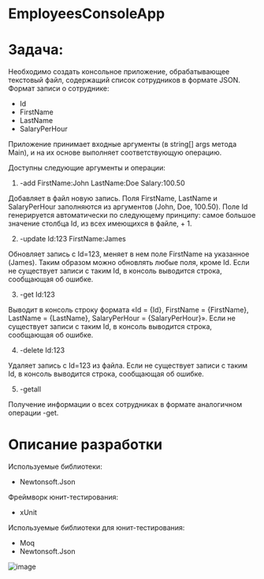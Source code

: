 # EmployeesConsoleApp

# Задача:
Необходимо создать консольное приложение, обрабатывающее текстовый файл, содержащий список сотрудников в формате JSON. Формат записи о сотруднике:
- Id
- FirstName
- LastName
- SalaryPerHour

Приложение принимает входные аргументы (в string[] args метода Main), и на их основе выполняет соответствующую операцию.

Доступны следующие аргументы и операции:

1. -add FirstName:John LastName:Doe Salary:100.50

Добавляет в файл новую запись. Поля FirstName, LastName и SalaryPerHour заполняются из аргументов (John, Doe, 100.50). Поле Id генерируется автоматически по следующему принципу: самое большое значение столбца Id, из всех имеющихся в файле, + 1.

2. -update Id:123 FirstName:James

Обновляет запись с Id=123, меняет в нем поле FirstName на указанное (James). Таким образом можно обновлять любые поля, кроме Id. Если не существует записи с таким Id, в консоль выводится строка, сообщающая об ошибке.

3. -get Id:123

Выводит в консоль строку формата «Id = {Id}, FirstName = {FirstName}, LastName = {LastName}, SalaryPerHour = {SalaryPerHour}». Если не существует записи с таким Id, в консоль выводится строка, сообщающая об ошибке.

4. -delete Id:123

Удаляет запись с Id=123 из файла. Если не существует записи с таким Id, в консоль выводится строка, сообщающая об ошибке.

5. -getall 

Получение информации о всех сотрудниках в формате аналогичном операции -get.

# Описание разработки
Используемые библиотеки:
- Newtonsoft.Json

Фреймворк юнит-тестирования:
- xUnit 

Используемые библиотеки для юнит-тестирования:
- Moq
- Newtonsoft.Json

![image](https://github.com/OgOlegator/EmployeesConsoleApp/assets/92753056/c6720867-7d6b-40b4-b6da-8d477e1acf6d)



